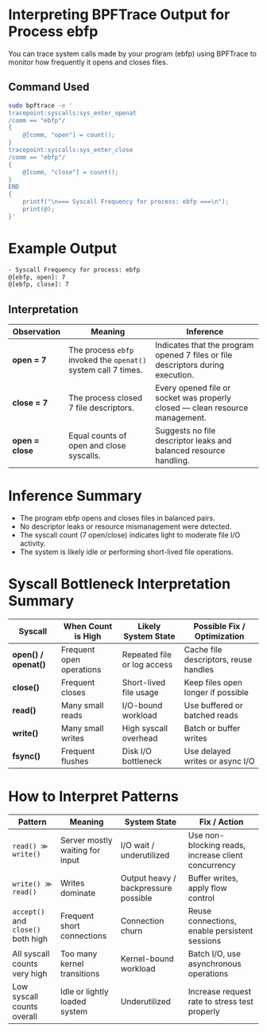 # Interpreting BPFTrace Output for Process ebfp

You can trace system calls made by your program (ebfp) using BPFTrace to monitor how frequently it opens and closes files.

##  Command Used

```bash
sudo bpftrace -e '
tracepoint:syscalls:sys_enter_openat
/comm == "ebfp"/
{
    @[comm, "open"] = count();
}
tracepoint:syscalls:sys_enter_close
/comm == "ebfp"/
{
    @[comm, "close"] = count();
}
END
{
    printf("\n=== Syscall Frequency for process: ebfp ===\n");
    print(@);
}'
````

# Example Output
```bash
- Syscall Frequency for process: ebfp 
@[ebfp, open]: 7
@[ebfp, close]: 7
````

##  Interpretation

| Observation | Meaning | Inference |
|--------------|----------|------------|
| **open = 7** | The process `ebfp` invoked the `openat()` system call 7 times. | Indicates that the program opened 7 files or file descriptors during execution. |
| **close = 7** | The process closed 7 file descriptors. | Every opened file or socket was properly closed — clean resource management. |
| **open = close** | Equal counts of open and close syscalls. | Suggests no file descriptor leaks and balanced resource handling. |

# Inference Summary

- The program ebfp opens and closes files in balanced pairs.
- No descriptor leaks or resource mismanagement were detected.
- The syscall count (7 open/close) indicates light to moderate file I/O activity.
- The system is likely idle or performing short-lived file operations.

# Syscall Bottleneck Interpretation Summary

| Syscall | When Count is High | Likely System State | Possible Fix / Optimization |
|----------|-------------------|---------------------|-----------------------------|
| **open() / openat()** | Frequent open operations | Repeated file or log access | Cache file descriptors, reuse handles |
| **close()** | Frequent closes | Short-lived file usage | Keep files open longer if possible |
| **read()** | Many small reads | I/O-bound workload | Use buffered or batched reads |
| **write()** | Many small writes | High syscall overhead | Batch or buffer writes |
| **fsync()** | Frequent flushes | Disk I/O bottleneck | Use delayed writes or async I/O |


# How to Interpret Patterns

| Pattern                    | Meaning                       | System State                   | Fix / Action                                         |
|-----------------------------|-------------------------------|--------------------------------|-----------------------------------------------------|
| `read() ≫ write()`          | Server mostly waiting for input | I/O wait / underutilized      | Use non-blocking reads, increase client concurrency |
| `write() ≫ read()`          | Writes dominate               | Output heavy / backpressure possible | Buffer writes, apply flow control             |
| `accept()` and `close()` both high | Frequent short connections     | Connection churn               | Reuse connections, enable persistent sessions      |
| All syscall counts very high | Too many kernel transitions   | Kernel-bound workload          | Batch I/O, use asynchronous operations            |
| Low syscall counts overall   | Idle or lightly loaded system | Underutilized                  | Increase request rate to stress test properly      |


